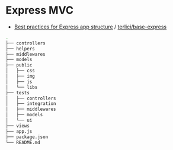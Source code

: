 Express MVC
========

- [Best practices for Express app structure](https://www.terlici.com/2014/08/25/best-practices-express-structure.html) / [terlici/base-express](https://github.com/terlici/base-express)

```bash
.
├── controllers
├── helpers
├── middlewares
├── models
├── public
│   ├── css
│   ├── img
│   ├── js
│   └── libs
├── tests
│   ├── controllers
│   ├── integration
│   ├── middlewares
│   ├── models
│   └── ui
├── views
├── app.js
├── package.json
└── README.md
```

